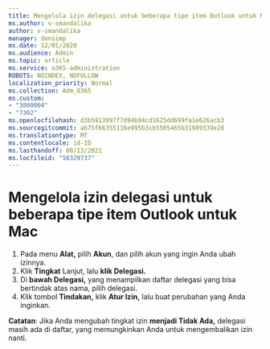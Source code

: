 ```yaml
---
title: Mengelola izin delegasi untuk beberapa tipe item Outlook untuk Mac
ms.author: v-smandalika
author: v-smandalika
manager: dansimp
ms.date: 12/01/2020
ms.audience: Admin
ms.topic: article
ms.service: o365-administration
ROBOTS: NOINDEX, NOFOLLOW
localization_priority: Normal
ms.collection: Adm_O365
ms.custom:
- "3800004"
- "7302"
ms.openlocfilehash: d3b5913997f7d94b94cd1625dd699fa1e626acb3
ms.sourcegitcommit: ab75f66355116e995b3cb5505465b31989339e28
ms.translationtype: MT
ms.contentlocale: id-ID
ms.lasthandoff: 08/13/2021
ms.locfileid: "58329737"
---
```

# <a name="manage-delegate-permissions-for-multiple-item-types-in-outlook-for-mac"></a>Mengelola izin delegasi untuk beberapa tipe item Outlook untuk Mac

1. Pada menu **Alat,** pilih **Akun**, dan pilih akun yang ingin Anda ubah izinnya.
2. Klik **Tingkat** Lanjut, lalu **klik Delegasi.**
3. Di **bawah Delegasi,** yang menampilkan daftar delegasi yang bisa bertindak atas nama, pilih delegasi.
4. Klik tombol **Tindakan,** klik **Atur Izin,** lalu buat perubahan yang Anda inginkan.

**Catatan**: Jika Anda mengubah tingkat izin **menjadi Tidak Ada,** delegasi masih ada di daftar, yang memungkinkan Anda untuk mengembalikan izin nanti.

